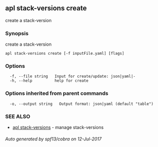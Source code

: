 ## apl stack-versions create

create a stack-version

### Synopsis


create a stack-version

```
apl stack-versions create [-f inputFile.yaml] [flags]
```

### Options

```
  -f, --file string   Input for create/update: json|yaml|-
  -h, --help          help for create
```

### Options inherited from parent commands

```
  -o, --output string   Output format: json|yaml (default "table")
```

### SEE ALSO
* [apl stack-versions](apl_stack-versions.md)	 - manage stack-versions

###### Auto generated by spf13/cobra on 12-Jul-2017
